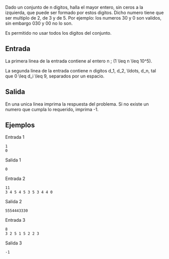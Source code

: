 Dado un conjunto de n digitos, halla el mayor entero, sin ceros a la izquierda, que puede ser formado por estos digitos. Dicho numero tiene que ser multiplo de 2, de 3 y de 5. Por ejemplo: los numeros 30 y 0 son validos, sin embargo 030 y 00 no lo son.



Es permitido no usar todos los digitos del conjunto.



## Entrada



La primera linea de la entrada contiene al entero n \; (1 \leq n \leq 10^5).



La segunda linea de la entrada contiene n digitos d_1, d_2, \ldots, d_n, tal que 0 \leq d_i \leq 9, separados por un espacio.



## Salida



En una unica linea imprima la respuesta del problema. Si no existe un numero que cumpla lo requerido, imprima -1.



## Ejemplos



Entrada 1



```
1
0
```


Salida 1



```
0
```


Entrada 2



```
11
3 4 5 4 5 3 5 3 4 4 0
```


Salida 2



```
5554443330
```


Entrada 3



```
8
3 2 5 1 5 2 2 3
```


Salida 3



```
-1
```


